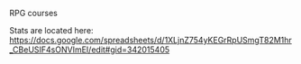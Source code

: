 RPG courses

Stats are located here:
https://docs.google.com/spreadsheets/d/1XLjnZ754yKEGrRpUSmgT82M1hr_CBeUSIF4sONVImEI/edit#gid=342015405
